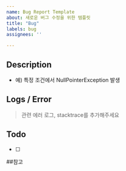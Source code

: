 ```yaml
---
name: Bug Report Template
about: 새로운 버그 수정을 위한 템플릿
title: "Bug"
labels: bug
assignees: ''

---
```


## Description
- 예) 특정 조건에서 NullPointerException 발생

## Logs / Error
> 관련 에러 로그, stacktrace를 추가해주세요 

## Todo
- [ ] 
##참고